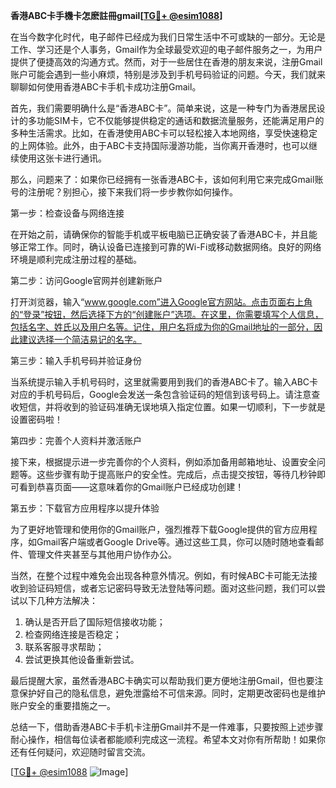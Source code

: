**香港ABC卡手機卡怎麽註冊gmail[[TG💪+ @esim1088](https://t.me/s/esim1088)]**

在当今数字化时代，电子邮件已经成为我们日常生活中不可或缺的一部分。无论是工作、学习还是个人事务，Gmail作为全球最受欢迎的电子邮件服务之一，为用户提供了便捷高效的沟通方式。然而，对于一些居住在香港的朋友来说，注册Gmail账户可能会遇到一些小麻烦，特别是涉及到手机号码验证的问题。今天，我们就来聊聊如何使用香港ABC卡手机卡成功注册Gmail。

首先，我们需要明确什么是“香港ABC卡”。简单来说，这是一种专门为香港居民设计的多功能SIM卡，它不仅能够提供稳定的通话和数据流量服务，还能满足用户的多种生活需求。比如，在香港使用ABC卡可以轻松接入本地网络，享受快速稳定的上网体验。此外，由于ABC卡支持国际漫游功能，当你离开香港时，也可以继续使用这张卡进行通讯。

那么，问题来了：如果你已经拥有一张香港ABC卡，该如何利用它来完成Gmail账号的注册呢？别担心，接下来我们将一步步教你如何操作。

第一步：检查设备与网络连接

在开始之前，请确保你的智能手机或平板电脑已正确安装了香港ABC卡，并且能够正常工作。同时，确认设备已连接到可靠的Wi-Fi或移动数据网络。良好的网络环境是顺利完成注册过程的基础。

第二步：访问Google官网并创建新账户

打开浏览器，输入“www.google.com”进入Google官方网站。点击页面右上角的“登录”按钮，然后选择下方的“创建账户”选项。在这里，你需要填写个人信息，包括名字、姓氏以及用户名等。记住，用户名将成为你的Gmail地址的一部分，因此建议选择一个简洁易记的名字。

第三步：输入手机号码并验证身份

当系统提示输入手机号码时，这里就需要用到我们的香港ABC卡了。输入ABC卡对应的手机号码后，Google会发送一条包含验证码的短信到该号码上。请注意查收短信，并将收到的验证码准确无误地填入指定位置。如果一切顺利，下一步就是设置密码啦！

第四步：完善个人资料并激活账户

接下来，根据提示进一步完善你的个人资料，例如添加备用邮箱地址、设置安全问题等。这些步骤有助于提高账户的安全性。完成后，点击提交按钮，等待几秒钟即可看到恭喜页面——这意味着你的Gmail账户已经成功创建！

第五步：下载官方应用程序以提升体验

为了更好地管理和使用你的Gmail账户，强烈推荐下载Google提供的官方应用程序，如Gmail客户端或者Google Drive等。通过这些工具，你可以随时随地查看邮件、管理文件夹甚至与其他用户协作办公。

当然，在整个过程中难免会出现各种意外情况。例如，有时候ABC卡可能无法接收到验证码短信，或者忘记密码导致无法登陆等问题。面对这些问题，我们可以尝试以下几种方法解决：

1. 确认是否开启了国际短信接收功能；
2. 检查网络连接是否稳定；
3. 联系客服寻求帮助；
4. 尝试更换其他设备重新尝试。

最后提醒大家，虽然香港ABC卡确实可以帮助我们更方便地注册Gmail，但也要注意保护好自己的隐私信息，避免泄露给不可信来源。同时，定期更改密码也是维护账户安全的重要措施之一。

总结一下，借助香港ABC卡手机卡注册Gmail并不是一件难事，只要按照上述步骤耐心操作，相信每位读者都能顺利完成这一流程。希望本文对你有所帮助！如果你还有任何疑问，欢迎随时留言交流。

[[TG💪+ @esim1088](https://t.me/s/esim1088) ![Image](https://i.postimg.cc/4NQfJmqS/Snipaste-2025-05-13-00-14-12.png)]
